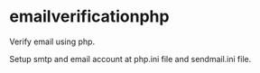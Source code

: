 # emailverificationphp
Verify email using php.


Setup smtp and email account at php.ini file and sendmail.ini file.
